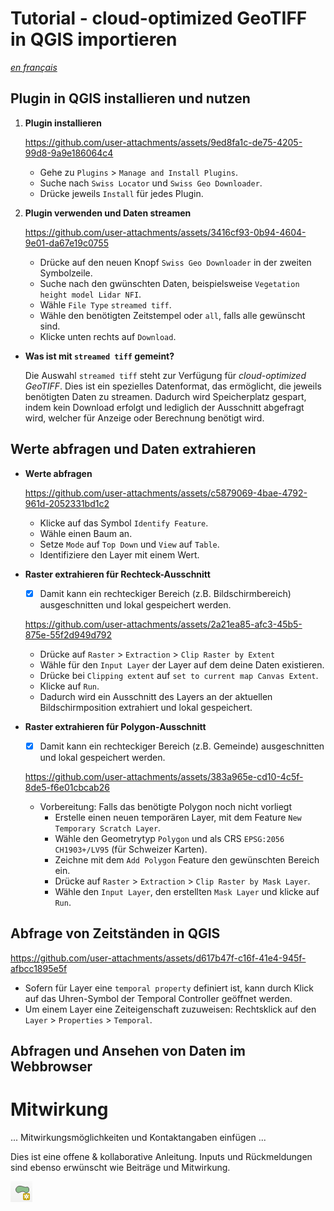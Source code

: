 # Tutorial - cloud-optimized GeoTIFF in QGIS importieren

[_en français_](./README.fr.md)

## Plugin in QGIS installieren und nutzen

1. **Plugin installieren**

    https://github.com/user-attachments/assets/9ed8fa1c-de75-4205-99d8-9a9e186064c4

    - Gehe zu `Plugins` > `Manage and Install Plugins`.
    - Suche nach `Swiss Locator` und `Swiss Geo Downloader`.
    - Drücke jeweils `Install` für jedes Plugin.

2. **Plugin verwenden und Daten streamen**

    https://github.com/user-attachments/assets/3416cf93-0b94-4604-9e01-da67e19c0755
    
    - Drücke auf den neuen Knopf `Swiss Geo Downloader` in der  zweiten Symbolzeile.
    - Suche nach den gwünschten Daten, beispielsweise `Vegetation height model Lidar NFI`.
    - Wähle `File Type` `streamed tiff`.
    - Wähle den benötigten Zeitstempel oder `all`, falls alle gewünscht sind.
    - Klicke unten rechts auf `Download`.

- **Was ist mit `streamed tiff` gemeint?**

    Die Auswahl `streamed tiff` steht zur Verfügung für *cloud-optimized GeoTIFF*. Dies ist ein spezielles Datenformat, das ermöglicht, die jeweils benötigten Daten zu streamen.
    Dadurch wird Speicherplatz gespart, indem kein Download erfolgt und lediglich der Ausschnitt abgefragt wird, welcher für Anzeige oder Berechnung benötigt wird.



## Werte abfragen und Daten extrahieren

- **Werte abfragen**

    https://github.com/user-attachments/assets/c5879069-4bae-4792-961d-2052331bd1c2

    - Klicke auf das Symbol `Identify Feature`.
    - Wähle einen Baum an.
    - Setze `Mode` auf `Top Down` und `View` auf `Table`.
    - Identifiziere den Layer mit einem Wert.

- **Raster extrahieren für Rechteck-Ausschnitt**

    - [x] Damit kann ein rechteckiger Bereich (z.B. Bildschirmbereich) ausgeschnitten und lokal gespeichert werden.
    
    https://github.com/user-attachments/assets/2a21ea85-afc3-45b5-875e-55f2d949d792
    
    - Drücke auf `Raster` > `Extraction` > `Clip Raster by Extent`
    - Wähle für den `Input Layer` der Layer auf dem deine Daten existieren.
    - Drücke bei `Clipping extent` auf `set to current map Canvas Extent`.
    - Klicke auf `Run`.
    - Dadurch wird ein Ausschnitt des Layers an der aktuellen Bildschirmposition extrahiert und lokal gespeichert.


- **Raster extrahieren für Polygon-Ausschnitt**

    - [x] Damit kann ein rechteckiger Bereich (z.B. Gemeinde) ausgeschnitten und lokal gespeichert werden.

    https://github.com/user-attachments/assets/383a965e-cd10-4c5f-8de5-f6e01cbcab26

    - Vorbereitung: Falls das benötigte Polygon noch nicht vorliegt
        - Erstelle einen neuen temporären Layer, mit dem Feature `New Temporary Scratch Layer`.
        - Wähle den Geometrytyp `Polygon` und als CRS `EPSG:2056 CH1903+/LV95` (für Schweizer Karten).
        - Zeichne mit dem `Add Polygon` Feature den gewünschten Bereich ein.
        - Drücke auf `Raster` > `Extraction` > `Clip Raster by Mask Layer`.
        - Wähle den `Input Layer`, den erstellten `Mask Layer` und klicke auf `Run`.

## Abfrage von Zeitständen in QGIS

https://github.com/user-attachments/assets/d617b47f-c16f-41e4-945f-afbcc1895e5f


- Sofern für Layer eine `temporal property` definiert ist, kann durch Klick auf das Uhren-Symbol der Temporal Controller geöffnet werden.
- Um einem Layer eine Zeiteigenschaft zuzuweisen: Rechtsklick auf den `Layer` > `Properties` > `Temporal`.


## Abfragen und Ansehen von Daten im Webbrowser


# Mitwirkung

... Mitwirkungsmöglichkeiten und Kontaktangaben einfügen ...

Dies ist eine offene & kollaborative Anleitung. Inputs und Rückmeldungen sind ebenso erwünscht wie Beiträge und Mitwirkung.

![](assets/PolygonIcon.png)